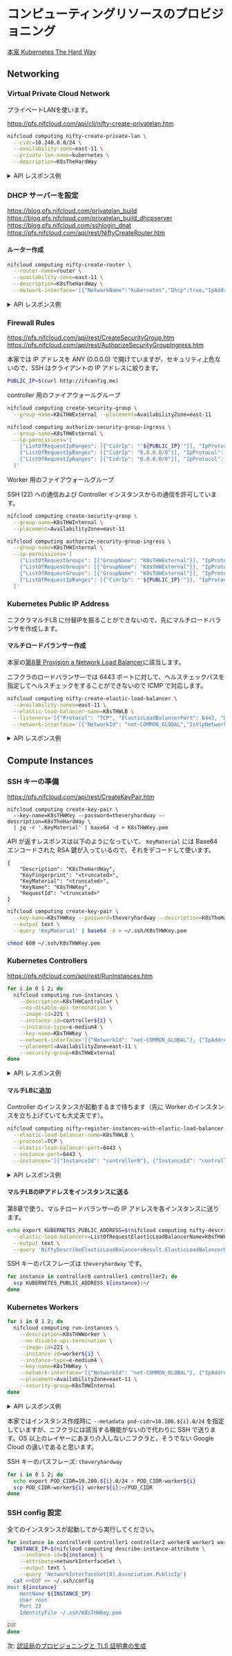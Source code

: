 # コンピューティングリソースのプロビジョニング

[本家 Kubernetes The Hard Way](https://github.com/kelseyhightower/kubernetes-the-hard-way/blob/master/docs/03-compute-resources.md)

## Networking

### Virtual Private Cloud Network

プライベートLANを使います。

https://pfs.nifcloud.com/api/cli/nifty-create-privatelan.htm

```sh
nifcloud computing nifty-create-private-lan \
  --cidr=10.240.0.0/24 \
  --availability-zone=east-11 \
  --private-lan-name=kubernetes \
  --description=K8sTheHardWay
```

<details>
<summary>API レスポンス例</summary>

```
{
    "PrivateLan": {
        "AccountingType": "2",
        "AvailabilityZone": "east-11",
        "CidrBlock": "10.240.0.0/24",
        "CreatedTime": "2021-12-08T00:00:00+09:00",
        "Description": "K8sTheHardWay",
        "ElasticLoadBalancingSet": [],
        "InstancesSet": [],
        "NetworkId": "<truncated>",
        "NetworkInterfaceSet": [],
        "NextMonthAccountingType": "2",
        "PrivateLanName": "kubernetes",
        "RemoteAccessVpnGatewaySet": [],
        "RouterSet": [],
        "SharingStatus": "none",
        "State": "available",
        "TagSet": [],
        "VpnGatewaySet": []
    },
    "RequestId": "<truncated>"
}
```

</details>


### DHCP サーバーを設定

https://blog.pfs.nifcloud.com/privatelan_build \
https://blog.pfs.nifcloud.com/privatelan_build_dhcpserver \
https://blog.pfs.nifcloud.com/sshlogin_dnat \
https://pfs.nifcloud.com/api/rest/NiftyCreateRouter.htm

#### ルーター作成

```sh
nifcloud computing nifty-create-router \
  --router-name=router \
  --availability-zone=east-11 \
  --description=K8sTheHardWay \
  --network-interface='[{"NetworkName":"kubernetes","Dhcp":true,"IpAddress":"10.240.0.1"}]'
```

<details><summary>API レスポンス例</summary>

```
{
    "RequestId": "<truncated>",
    "Router": {
        "AccountingType": "2",
        "AvailabilityZone": "east-11",
        "BackupInformation": {
            "IsBackup": false
        },
        "Description": "K8sTheHardWay",
        "GroupSet": [],
        "NetworkInterfaceSet": [
            {
                "Dhcp": true,
                "IpAddress": "10.240.0.1",
                "NetworkId": "<truncated>",
                "NetworkName": "kubernetes"
            }
        ],
        "NextMonthAccountingType": "2",
        "RouterId": "<truncated>",
        "RouterName": "router",
        "State": "pending",
        "Type": "small",
        "VersionInformation": {
            "IsLatest": true,
            "Version": "v3.2"
        }
    }
}
```

</details>

### Firewall Rules

https://pfs.nifcloud.com/api/rest/CreateSecurityGroup.htm
https://pfs.nifcloud.com/api/rest/AuthorizeSecurityGroupIngress.htm

本家では IP アドレスを ANY (0.0.0.0) で開けていますが、セキュリティ上危ないので、SSH はクライアントの IP アドレスに絞ります。

```sh
PUBLIC_IP=$(curl http://ifconfig.me)
```

controller 用のファイアウォールグループ

```sh
nifcloud computing create-security-group \
  --group-name=K8sTHWExternal --placement=AvailabilityZone=east-11
```

```sh
nifcloud computing authorize-security-group-ingress \
  --group-name=K8sTHWExternal \
  --ip-permissions='[
    {"ListOfRequestIpRanges": [{"CidrIp": "'${PUBLIC_IP}'"}], "IpProtocol": "tcp", "FromPort": 22},
    {"ListOfRequestIpRanges": [{"CidrIp": "0.0.0.0/0"}], "IpProtocol": "tcp", "FromPort": 6443},
    {"ListOfRequestIpRanges": [{"CidrIp": "0.0.0.0/0"}], "IpProtocol": "icmp"}
  ]'
```

Worker 用のファイアウォールグループ

SSH (22) への通信および Controller インスタンスからの通信を許可しています。

```sh
nifcloud computing create-security-group \
  --group-name=K8sTHWInternal \
  --placement=AvailabilityZone=east-11
```

```sh
nifcloud computing authorize-security-group-ingress \
  --group-name=K8sTHWInternal \
  --ip-permissions='[
    {"ListOfRequestGroups": [{"GroupName": "K8sTHWExternal"}], "IpProtocol": "tcp", "FromPort": 0, "ToPort": 65535},
    {"ListOfRequestGroups": [{"GroupName": "K8sTHWExternal"}], "IpProtocol": "udp", "FromPort": 0, "ToPort": 65535},
    {"ListOfRequestGroups": [{"GroupName": "K8sTHWExternal"}], "IpProtocol": "icmp"},
    {"ListOfRequestIpRanges": [{"CidrIp": "'${PUBLIC_IP}'"}], "IpProtocol": "tcp", "FromPort": 22}
  ]'
```

### Kubernetes Public IP Address

ニフクラマルチLB に付替IPを振ることができないので、先にマルチロードバランサを作成します。

#### マルチロードバランサー作成

本家の[第8章 Provision a Network Load Balancer](https://github.com/kelseyhightower/kubernetes-the-hard-way/blob/master/docs/08-bootstrapping-kubernetes-controllers.md#provision-a-network-load-balancer)に該当します。

ニフクラのロードバランサ―では 6443 ポートに対して、ヘルスチェックパスを指定してヘルスチェックをすることができないので ICMP で対応します。

```sh
nifcloud computing nifty-create-elastic-load-balancer \
  --availability-zones=east-11 \
  --elastic-load-balancer-name=K8sTHWLB \
  --listeners='[{"Protocol": "TCP", "ElasticLoadBalancerPort": 6443, "Description": "K8sTheHardWay", "RequestHealthCheck": {"Target": "ICMP", "Interval":5, "UnhealthyThreshold": 1}}]' \
  --network-interface='[{"NetworkId": "net-COMMON_GLOBAL","IsVipNetwork": true}]'
```

<details><summary>API レスポンス例</summary>

```
{
    "DNSName": ""
}
```

</details>


## Compute Instances

### SSH キーの準備

https://pfs.nifcloud.com/api/rest/CreateKeyPair.htm

```
nifcloud computing create-key-pair \
  --key-name=K8sTHWKey --password=theveryhardway --description=K8sTheHardWay \
  | jq -r '.KeyMaterial' | base64 -d > K8sTHWKey.pem
```

API が返すレスポンスは以下のようになっていて、 `KeyMaterial` には Base64 エンコードされた RSA 鍵が入っているので、それをデコードして使います。

```
{
    "Description": "K8sTheHardWay",
    "KeyFingerprint": "<truncated>",
    "KeyMaterial": "<truncated>",
    "KeyName": "K8sTHWKey",
    "RequestId": "<truncated>"
}
```

```sh
nifcloud computing create-key-pair \
  --key-name=K8sTHWKey --password=theveryhardway --description=K8sTheHardWay \
  --output text \
  --query 'KeyMaterial' | base64 -d > ~/.ssh/K8sTHWKey.pem
```

```sh
chmod 600 ~/.ssh/K8sTHWKey.pem
```

### Kubernetes Controllers

https://pfs.nifcloud.com/api/rest/RunInstances.htm

```sh
for i in 0 1 2; do
  nifcloud computing run-instances \
    --description=K8sTHWController \
    --no-disable-api-termination \
    --image-id=221 \
    --instance-id=controller${i} \
    --instance-type=e-medium4 \
    --key-name=K8sTHWKey \
    --network-interface='[{"NetworkId": "net-COMMON_GLOBAL"}, {"IpAddress": "10.240.0.1'${i}'", "NetworkName": "kubernetes"}]' \
    --placement=AvailabilityZone=east-11 \
    --security-group=K8sTHWExternal
done
```

<details><summary>API レスポンス例</summary>

```
{
    "GroupSet": [],
    "InstancesSet": [
        {
            "AccountingType": "2",
            "Architecture": "x86_64",
            "BlockDeviceMapping": [],
            "Description": "K8sTHWController",
            "DnsName": "",
            "ImageId": "Ubuntu Server 20.04 LTS",
            "InstanceId": "controller0",
            "InstanceState": {
                "Code": 0,
                "Name": "pending"
            },
            "InstanceType": "e-medium4",
            "InstanceUniqueId": "<truncated>",
            "IpAddress": "",
            "IpAddressV6": "",
            "IpType": "static",
            "IsoImage": [],
            "KeyName": "K8sTHWKey",
            "LaunchTime": "2021-12-08T00:00:00.000000+09:00",
            "Monitoring": {
                "State": "monitoring-disabled"
            },
            "NetworkInterfaceSet": [
                {
                    "Association": {
                        "IpOwnerId": "",
                        "PublicDnsName": ""
                    },
                    "Attachment": {
                        "AttachTime": null,
                        "AttachmentID": "",
                        "DeleteOnTermination": true,
                        "DeviceIndex": 0,
                        "Status": "attached"
                    },
                    "Description": "",
                    "GroupSet": [],
                    "NetworkInterfaceId": "",
                    "NiftyNetworkId": "net-COMMON_GLOBAL",
                    "OwnerId": "",
                    "PrivateDnsName": "",
                    "PrivateIpAddressesSet": [],
                    "SourceDestCheck": "",
                    "Status": "processing",
                    "SubnetId": "",
                    "VpcId": ""
                },
                {
                    "Attachment": {
                        "AttachTime": null,
                        "AttachmentID": "",
                        "DeleteOnTermination": true,
                        "DeviceIndex": 0,
                        "Status": "attached"
                    },
                    "Description": "",
                    "GroupSet": [],
                    "NetworkInterfaceId": "",
                    "NiftyNetworkId": "<truncated>",
                    "NiftyNetworkName": "kubernetes",
                    "OwnerId": "",
                    "PrivateDnsName": "",
                    "PrivateIpAddressesSet": [],
                    "SourceDestCheck": "",
                    "Status": "processing",
                    "SubnetId": "",
                    "VpcId": ""
                }
            ],
            "NiftyPrivateIpType": "static",
            "Placement": {
                "AvailabilityZone": "east-11"
            },
            "Platform": "ubuntu",
            "PrivateDnsName": "10.240.0.10",
            "PrivateIpAddress": "10.240.0.10",
            "PrivateIpAddressV6": "",
            "RootDeviceType": "disk"
        }
    ],
    "OwnerId": "",
    "RequestId": "<truncated>",
    "ReservationId": ""
}
```

</details>

#### マルチLBに追加

Controller のインスタンスが起動するまで待ちます（先に Worker のインスタンスを立ち上げていても大丈夫です）。

```sh
nifcloud computing nifty-register-instances-with-elastic-load-balancer \
  --elastic-load-balancer-name=K8sTHWLB \
  --protocol=TCP \
  --elastic-load-balancer-port=6443 \
  --instance-port=6443 \
  --instances='[{"InstanceId": "controller0"}, {"InstanceId": "controller1"}, {"InstanceId": "controller2"}]'
```

<details><summary>API レスポンス例</summary>

```
{
    "NiftyRegisterInstancesWithElasticLoadBalancerResult": ""
}
```

</details>

#### マルチLBのIPアドレスをインスタンスに送る

第8章で使う、マルチロードバランサ―の IP アドレスを各インスタンスに送ります。

```sh
echo export KUBERNETES_PUBLIC_ADDRESS=$(nifcloud computing nifty-describe-elastic-load-balancers \
  --elastic-load-balancers=ListOfRequestElasticLoadBalancerName=K8sTHWLB \
  --output text \
  --query 'NiftyDescribeElasticLoadBalancersResult.ElasticLoadBalancerDescriptions[0].NetworkInterfaces[0].IpAddress') > KUBERNETES_PUBLIC_ADDRESS
```

SSH キーのパスフレーズは `theveryhardway` です。

```sh
for instance in controller0 controller1 controller2; do
  scp KUBERNETES_PUBLIC_ADDRESS ${instance}:~/
done
```


### Kubernetes Workers

```sh
for i in 0 1 2; do
  nifcloud computing run-instances \
    --description=K8sTHWWorker \
    --no-disable-api-termination \
    --image-id=221 \
    --instance-id=worker${i} \
    --instance-type=e-medium4 \
    --key-name=K8sTHWKey \
    --network-interface='[{"NetworkId": "net-COMMON_GLOBAL"}, {"IpAddress": "10.240.0.2'${i}'", "NetworkName": "kubernetes"}]' \
    --placement=AvailabilityZone=east-11 \
    --security-group=K8sTHWInternal
done
```

<details><summary>API レスポンス例</summary>

```
{
    "GroupSet": [],
    "InstancesSet": [
        {
            "AccountingType": "2",
            "Architecture": "x86_64",
            "BlockDeviceMapping": [],
            "Description": "K8sTHWWorker",
            "DnsName": "",
            "ImageId": "Ubuntu Server 20.04 LTS",
            "InstanceId": "worker0",
            "InstanceState": {
                "Code": 0,
                "Name": "pending"
            },
            "InstanceType": "e-medium4",
            "InstanceUniqueId": "<truncated>",
            "IpAddress": "",
            "IpAddressV6": "",
            "IpType": "static",
            "IsoImage": [],
            "KeyName": "K8sTHWKey",
            "LaunchTime": "2021-12-08T00:00:00.000000+09:00",
            "Monitoring": {
                "State": "monitoring-disabled"
            },
            "NetworkInterfaceSet": [
                {
                    "Association": {
                        "IpOwnerId": "",
                        "PublicDnsName": ""
                    },
                    "Attachment": {
                        "AttachTime": null,
                        "AttachmentID": "",
                        "DeleteOnTermination": true,
                        "DeviceIndex": 0,
                        "Status": "attached"
                    },
                    "Description": "",
                    "GroupSet": [],
                    "NetworkInterfaceId": "",
                    "NiftyNetworkId": "net-COMMON_GLOBAL",
                    "OwnerId": "",
                    "PrivateDnsName": "",
                    "PrivateIpAddressesSet": [],
                    "SourceDestCheck": "",
                    "Status": "processing",
                    "SubnetId": "",
                    "VpcId": ""
                },
                {
                    "Attachment": {
                        "AttachTime": null,
                        "AttachmentID": "",
                        "DeleteOnTermination": true,
                        "DeviceIndex": 0,
                        "Status": "attached"
                    },
                    "Description": "",
                    "GroupSet": [],
                    "NetworkInterfaceId": "",
                    "NiftyNetworkId": "<truncated>",
                    "NiftyNetworkName": "kubernetes",
                    "OwnerId": "",
                    "PrivateDnsName": "",
                    "PrivateIpAddressesSet": [],
                    "SourceDestCheck": "",
                    "Status": "processing",
                    "SubnetId": "",
                    "VpcId": ""
                }
            ],
            "NiftyPrivateIpType": "static",
            "Placement": {
                "AvailabilityZone": "east-11"
            },
            "Platform": "ubuntu",
            "PrivateDnsName": "10.240.0.20",
            "PrivateIpAddress": "10.240.0.20",
            "PrivateIpAddressV6": "",
            "RootDeviceType": "disk"
        }
    ],
    "OwnerId": "",
    "RequestId": "<truncated>",
    "ReservationId": ""
}
```

</details>

本家ではインスタンス作成時に `--metadata pod-cidr=10.200.${i}.0/24` を指定していますが、ニフクラには該当する機能がないので代わりに SSH で送ります。OS 以上のレイヤーにあまり介入しないニフクラと、そうでない Google Cloud の違いであると思います。

SSH キーのパスフレーズ: `theveryhardway`

```sh
for i in 0 1 2; do
  echo export POD_CIDR=10.200.${i}.0/24 > POD_CIDR-worker${i}
  scp POD_CIDR-worker${i} worker${i}:~/POD_CIDR
done
```

### SSH config 設定

全てのインスタンスが起動してから実行してください。

```sh
for instance in controller0 controller1 controller2 worker0 worker1 worker2; do
  INSTANCE_IP=$(nifcloud computing describe-instance-attribute \
    --instance-id=${instance} \
    --attribute=networkInterfaceSet \
    --output text \
    --query 'NetworkInterfaceSet[0].Association.PublicIp')
  cat <<EOF >> ~/.ssh/config
Host ${instance}
    HostName ${INSTANCE_IP}
    User root
    Port 22
    IdentityFile ~/.ssh/K8sTHWKey.pem

EOF
done
```

次: [認証局のプロビジョニングと TLS 証明書の生成](04-certificate-authority.md)

